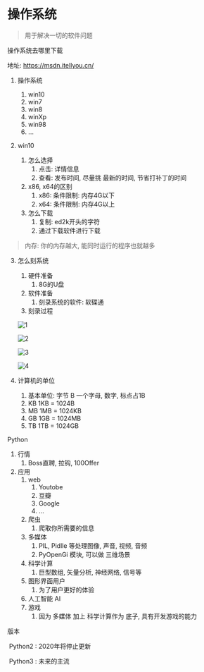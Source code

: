 # 操作系统

> 用于解决一切的软件问题



操作系统去哪里下载

地址:  https://msdn.itellyou.cn/

1. 操作系统
   1. win10
   2. win7
   3. win8
   4. winXp
   5. win98
   6. ...



2. win10
   1. 怎么选择
      1. 点击: 详情信息
      2. 查看: 发布时间,  尽量挑 最新的时间, 节省打补丁的时间
   2. x86,  x64的区别
      1. x86: 条件限制: 内存4G以下
      2. x64: 条件限制: 内存4G以上
   3. 怎么下载
      1. 复制: ed2k开头的字符
      2. 通过下载软件进行下载

> 内存: 你的内存越大, 能同时运行的程序也就越多



3. 怎么刻系统

   1. 硬件准备
      1. 8G的U盘
   2. 软件准备
      1. 刻录系统的软件:  软碟通
   3. 刻录过程

   ![1](C:\Python3\P4\1122\img\1.png)

   ![2](C:\Python3\P4\1122\img\2.png)

   ![3](C:\Python3\P4\1122\img\3.png)

   ![4](C:\Python3\P4\1122\img\4.png)





4. 计算机的单位
   1. 基本单位:  字节   B 		一个字母, 数字, 标点占1B
   2. KB      1KB = 1024B
   3. MB     1MB = 1024KB
   4. GB      1GB = 1024MB 
   5. TB       1TB = 1024GB







Python

1. 行情
   1. Boss直聘,  拉钩, 100Offer
2. 应用
   1. web
      1. Youtobe
      2. 豆瓣
      3. Google
      4. ...
   2. 爬虫
      1. 爬取你所需要的信息
   3. 多媒体
      1. PIL, Pidlle 等处理图像, 声音, 视频, 音频
      2. PyOpenGi 模块, 可以做 三维场景
   4. 科学计算
      1. 巨型数组, 矢量分析, 神经网络, 信号等
   5. 图形界面用户
      1. 为了用户更好的体验
   6. 人工智能  AI
   7. 游戏
      1. 因为 多媒体 加上 科学计算作为 底子, 具有开发游戏的能力



版本

​	Python2 : 2020年将停止更新

​	Python3 : 未来的主流
